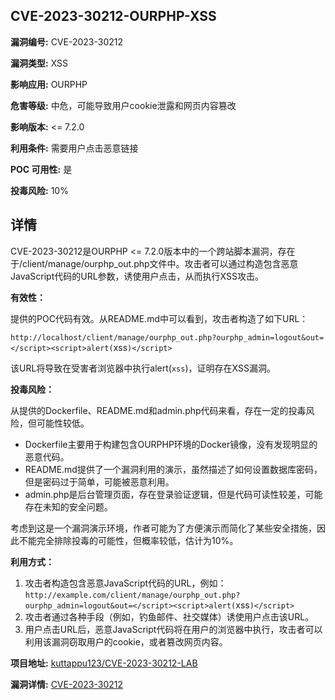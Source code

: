 ## CVE-2023-30212-OURPHP-XSS

**漏洞编号:** CVE-2023-30212

**漏洞类型:** XSS

**影响应用:** OURPHP

**危害等级:** 中危，可能导致用户cookie泄露和网页内容篡改

**影响版本:** <= 7.2.0

**利用条件:** 需要用户点击恶意链接

**POC 可用性:** 是

**投毒风险:** 10%

## 详情

CVE-2023-30212是OURPHP <= 7.2.0版本中的一个跨站脚本漏洞，存在于/client/manage/ourphp_out.php文件中。攻击者可以通过构造包含恶意JavaScript代码的URL参数，诱使用户点击，从而执行XSS攻击。

**有效性：**

提供的POC代码有效。从README.md中可以看到，攻击者构造了如下URL：

`http://localhost/client/manage/ourphp_out.php?ourphp_admin=logout&out=</script><script>alert(`xss`)</script>`

该URL将导致在受害者浏览器中执行alert(`xss`)，证明存在XSS漏洞。

**投毒风险：**

从提供的Dockerfile、README.md和admin.php代码来看，存在一定的投毒风险，但可能性较低。

*   Dockerfile主要用于构建包含OURPHP环境的Docker镜像，没有发现明显的恶意代码。
*   README.md提供了一个漏洞利用的演示，虽然描述了如何设置数据库密码，但是密码过于简单，可能被恶意利用。
*   admin.php是后台管理页面，存在登录验证逻辑，但是代码可读性较差，可能存在未知的安全问题。

考虑到这是一个漏洞演示环境，作者可能为了方便演示而简化了某些安全措施，因此不能完全排除投毒的可能性，但概率较低，估计为10%。

**利用方式：**

1.  攻击者构造包含恶意JavaScript代码的URL，例如：
    `http://example.com/client/manage/ourphp_out.php?ourphp_admin=logout&out=</script><script>alert(`xss`)</script>`
2.  攻击者通过各种手段（例如，钓鱼邮件、社交媒体）诱使用户点击该URL。
3.  用户点击URL后，恶意JavaScript代码将在用户的浏览器中执行，攻击者可以利用该漏洞窃取用户的cookie，或者篡改网页内容。

**项目地址:** [kuttappu123/CVE-2023-30212-LAB](https://github.com/kuttappu123/CVE-2023-30212-LAB)

**漏洞详情:** [CVE-2023-30212](https://nvd.nist.gov/vuln/detail/CVE-2023-30212)